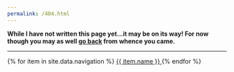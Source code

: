 ```yaml
---
permalink: /404.html
---
```

<b>While I have not written this page yet...it may be on its way! For now though you may as well [go back](https://jalspach.github.io/AquaPanix) from whence you came.</b>
<hr>
<nav>
  {% for item in site.data.navigation %}
    <a href="{{ item.link }}" {% if page.url == item.link %}style="color: red;"{% endif %}>
      {{ item.name }}
    </a>
  {% endfor %}
</nav>
